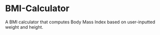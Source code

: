 # BMI-Calculator
 A BMI calculator that computes Body Mass Index based on user-inputted weight and height.
